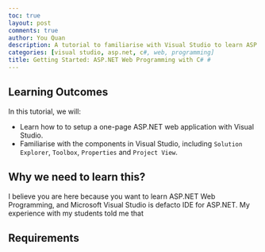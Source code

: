 ```yaml
---
toc: true
layout: post
comments: true
author: You Quan
description: A tutorial to familiarise with Visual Studio to learn ASP.NET web programming with C#.
categories: [visual studio, asp.net, c#, web, programming]
title: Getting Started: ASP.NET Web Programming with C# #
---
```


## Learning Outcomes
In this tutorial, we will:
- Learn how to to setup a one-page ASP.NET web application with Visual Studio.
- Familiarise with the components in Visual Studio, including `Solution Explorer`, `Toolbox`, `Properties` and `Project View`.

## Why we need to learn this?
I believe you are here because you want to learn ASP.NET Web Programming, and Microsoft Visual Studio is defacto IDE for ASP.NET. My experience with my students told me that 

## Requirements

